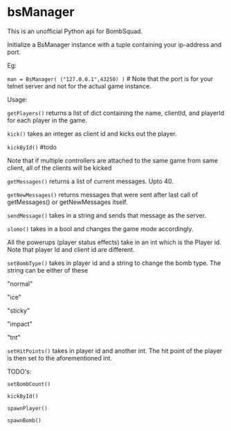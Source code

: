 # bsManager

This is an unofficial Python api for BombSquad.

Initialize a BsManager instance with a tuple containing your ip-address and port.

Eg:

`man = BsManager( ("127.0.0.1",43250) )` # Note that the port is for your telnet server and not for the actual game instance.

Usage:

`getPlayers()` returns a list of dict containing the name, clientId, and playerId for each player in the game.

`kick()` takes an integer as client id and kicks out the player.

`kickById()` #todo

Note that if multiple controllers are attached to the same game from same client, all of the clients will be kicked

`getMessages()` returns a list of current messages. Upto 40.

`getNewMessages()` returns messages that were sent after last call of getMessages() or getNewMessages itself.

`sendMessage()` takes in a string and sends that message as the server.

`slomo()` takes in a bool and changes the game mode accordingly.

All the powerups (player status effects) take in an int which is the Player id. Note that player Id and client id are different.

`setBombType()` takes in player id and a string to change the bomb type. The string can be either of these

"normal"

"ice"

"sticky"

"impact"

"tnt"

`setHitPoints()` takes in player id and another int. The hit point of the player is then set to the aforementioned int.

TODO's:

`setBombCount()`

`kickById()`

`spawnPlayer()`

`spawnBomb()`


